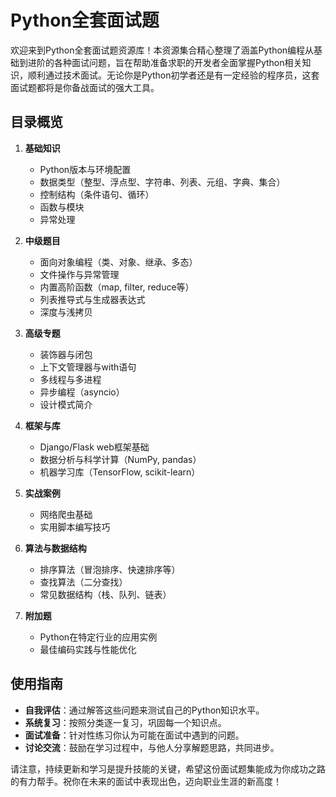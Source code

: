 # Python全套面试题

欢迎来到Python全套面试题资源库！本资源集合精心整理了涵盖Python编程从基础到进阶的各种面试问题，旨在帮助准备求职的开发者全面掌握Python相关知识，顺利通过技术面试。无论你是Python初学者还是有一定经验的程序员，这套面试题都将是你备战面试的强大工具。

## 目录概览

1. **基础知识**
   - Python版本与环境配置
   - 数据类型（整型、浮点型、字符串、列表、元组、字典、集合）
   - 控制结构（条件语句、循环）
   - 函数与模块
   - 异常处理

2. **中级题目**
   - 面向对象编程（类、对象、继承、多态）
   - 文件操作与异常管理
   - 内置高阶函数（map, filter, reduce等）
   - 列表推导式与生成器表达式
   - 深度与浅拷贝

3. **高级专题**
   - 装饰器与闭包
   - 上下文管理器与with语句
   - 多线程与多进程
   - 异步编程（asyncio）
   - 设计模式简介

4. **框架与库**
   - Django/Flask web框架基础
   - 数据分析与科学计算（NumPy, pandas）
   - 机器学习库（TensorFlow, scikit-learn）

5. **实战案例**
   - 网络爬虫基础
   - 实用脚本编写技巧

6. **算法与数据结构**
   - 排序算法（冒泡排序、快速排序等）
   - 查找算法（二分查找）
   - 常见数据结构（栈、队列、链表）

7. **附加题**
   - Python在特定行业的应用实例
   - 最佳编码实践与性能优化

## 使用指南

- **自我评估**：通过解答这些问题来测试自己的Python知识水平。
- **系统复习**：按照分类逐一复习，巩固每一个知识点。
- **面试准备**：针对性练习你认为可能在面试中遇到的问题。
- **讨论交流**：鼓励在学习过程中，与他人分享解题思路，共同进步。

请注意，持续更新和学习是提升技能的关键，希望这份面试题集能成为你成功之路的有力帮手。祝你在未来的面试中表现出色，迈向职业生涯的新高度！
